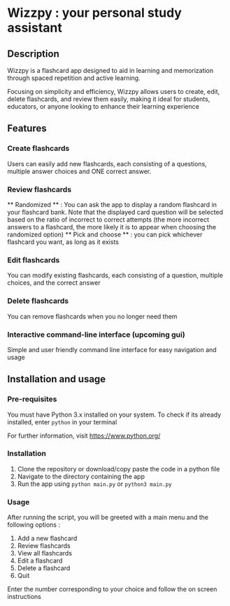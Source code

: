 # Wizzpy : your personal study assistant

## Description

Wizzpy is a flashcard app designed to aid in learning and memorization through spaced repetition and active learning. 

Focusing on simplicity and efficiency, Wizzpy allows users to create, edit, delete flashcards, and review them easily, making it ideal for students, educators, or anyone looking to enhance their learning experience

## Features

### Create flashcards
Users can easily add new flashcards, each consisting of a questions, multiple answer choices and ONE correct answer.

### Review flashcards
** Randomized ** : You can ask the app to display a random flashcard in your flashcard bank. Note that the displayed card question will be selected based on the ratio of incorrect to correct attempts (the more incorrect answers to a flashcard, the more likely it is to appear when choosing the randomized option) 
** Pick and choose ** : you can pick whichever flashcard you want, as long as it exists

### Edit flashcards
You can modify existing flashcards, each consisting of a question, multiple choices, and the correct answer

### Delete flashcards
You can remove flashcards when you no longer need them

### Interactive command-line interface (upcoming gui)
Simple and user friendly command line interface for easy navigation and usage

## Installation and usage

### Pre-requisites
You must have Python 3.x installed on your system.
To check if its already installed, enter `python` in your terminal

For further information, visit https://www.python.org/

### Installation
1. Clone the repository or download/copy paste the code in a python file
2. Navigate to the directory containing the app
3. Run the app using `python main.py` or `python3 main.py`

### Usage 
After running the script, you will be greeted with a main menu and the following options :

1. Add a new flashcard
2. Review flashcards
3. View all flashcards
4. Edit a flashcard
5. Delete a flashcard
6. Quit

Enter the number corresponding to your choice and follow the on screen instructions


